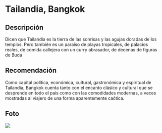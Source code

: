 # Tailandia, Bangkok
## Descripción
Dicen que Tailandia es la tierra de las sonrisas y las agujas doradas de los templos. Pero también es un paraíso de playas tropicales, de palacios reales, de comida callejera con un curry abrasador, de decenas de figuras de Buda 

## Recomendación
Como capital política, económica, cultural, gastronómica y espiritual de Tailandia, Bangkok cuenta tanto con el encanto clásico y cultural que se desprende en todo el país como con las comodidades modernas, a veces mostradas al viajero de una forma aparentemente caótica.

## Foto
![](https://e00-expansion.uecdn.es/assets/multimedia/imagenes/2023/09/04/16938248112099.jpg)
